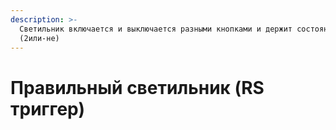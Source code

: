 ```yaml
---
description: >-
  Светильник включается и выключается разными кнопками и держит состояние
  (2или-не)
---
```


# Правильный светильник \(RS триггер\)

